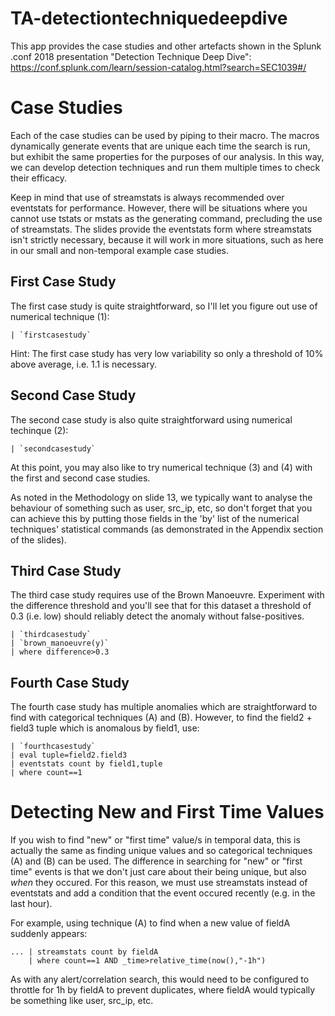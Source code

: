 # TA-detectiontechniquedeepdive

This app provides the case studies and other artefacts shown in the Splunk .conf 2018 presentation "Detection Technique Deep Dive": https://conf.splunk.com/learn/session-catalog.html?search=SEC1039#/

# Case Studies

Each of the case studies can be used by piping to their macro. The macros dynamically generate events that are unique each time the search is run, but exhibit the same properties for the purposes of our analysis. In this way, we can develop detection techniques and run them multiple times to check their efficacy. 

Keep in mind that use of streamstats is always recommended over eventstats for performance. However, there will be situations where you cannot use tstats or mstats as the generating command, precluding the use of streamstats. The slides provide the eventstats form where streamstats isn't strictly necessary, because it will work in more situations, such as here in our small and non-temporal example case studies.

## First Case Study

The first case study is quite straightforward, so I'll let you figure out use of numerical technique (1):
```
| `firstcasestudy`
```
Hint: The first case study has very low variability so only a threshold of 10% above average, i.e. 1.1 is necessary.

## Second Case Study

The second case study is also quite straightforward using numerical techinque (2):
```
| `secondcasestudy`
```

At this point, you may also like to try numerical technique (3) and (4) with the first and second case studies.

As noted in the Methodology on slide 13, we typically want to analyse the behaviour of something such as user, src_ip, etc, so don't forget that you can achieve this by putting those fields in the 'by' list of the numerical techniques' statistical commands (as demonstrated in the Appendix section of the slides).

## Third Case Study

The third case study requires use of the Brown Manoeuvre. Experiment with the difference threshold and you'll see that for this dataset a threshold of 0.3 (i.e. low) should reliably detect the anomaly without false-positives.
```
| `thirdcasestudy`
| `brown_manoeuvre(y)`
| where difference>0.3
```

## Fourth Case Study

The fourth case study has multiple anomalies which are straightforward to find with categorical techniques (A) and (B). However, to find the field2 + field3 tuple which is anomalous by field1, use:
```
| `fourthcasestudy`
| eval tuple=field2.field3
| eventstats count by field1,tuple
| where count==1
```

# Detecting New and First Time Values

If you wish to find "new" or "first time" value/s in temporal data, this is actually the same as finding unique values and so categorical techniques (A) and (B) can be used. The difference in searching for "new" or "first time" events is that we don't just care about their being unique, but also _when_ they occured. For this reason, we must use streamstats instead of eventstats and add a condition that the event occured recently (e.g. in the last hour).

For example, using technique (A) to find when a new value of fieldA suddenly appears:
```
... | streamstats count by fieldA
    | where count==1 AND _time>relative_time(now(),"-1h")
```
As with any alert/correlation search, this would need to be configured to throttle for 1h by fieldA to prevent duplicates, where fieldA would typically be something like user, src_ip, etc.
